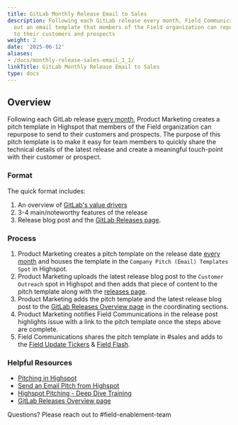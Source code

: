 ```yaml
---
title: GitLab Monthly Release Email to Sales
description: Following each GitLab release every month, Field Communications sends
  out an email template that members of the Field organization can repurpose to send
  to their customers and prospects
weight: 2
date: '2025-06-12'
aliases:
- /docs/monthly-release-sales-email_1_1/
linkTitle: GitLab Monthly Release Email to Sales
type: docs
---
```


## Overview

Following each GitLab release [every month](/handbook/marketing/blog/release-posts/), Product Marketing creates a pitch template in Highspot that members of the Field organization can repurpose to send to their customers and prospects. The purpose of this pitch template is to make it easy for team members to quickly share the technical details of the latest release and create a meaningful touch-point with their customer or prospect.

### Format

The quick format includes:

1. An overview of [GitLab's value drivers](/handbook/sales/command-of-the-message/)
1. 3-4 main/noteworthy features of the release
1. Release blog post and the [GitLab Releases page](https://about.gitlab.com/releases/).

### Process

1. Product Marketing creates a pitch template on the release date [every month](/handbook/engineering/releases/) and houses the template in the `Company Pitch (Email) Templates Spot` in Highspot.
1. Product Marketing uploads the latest release blog post to the `Customer Outreach` spot in Highspot and then adds that piece of content to the pitch template along with the [releases page](https://gitlab.highspot.com/items/64be9d6dc960ff31cd9041c6).
1. Product Marketing adds the pitch template and the latest release blog post to the [GitLab Releases Overview page](https://gitlab.highspot.com/items/624626054e2472aa8611b5bf) in the coordinating sections.
1. Product Marketing notifies Field Communications in the release post highlights issue with a link to the pitch template once the steps above are complete.
1. Field Communications shares the pitch template in #sales and adds to the [Field Update Tickers](/handbook/sales/field-communications/field-update-tickers/) & [Field Flash](/handbook/sales/field-communications/field-flash-newsletter/).

### Helpful Resources

- [Pitching in Highspot](/handbook/sales/field-communications/gitlab-highspot/#pitching--effectively-engage-buyers)
- [Send an Email Pitch from Highspot](https://help.highspot.com/hc/en-us/articles/213580306-Send-an-Email-Pitch-from-Highspot)
- [Highspot Pitching - Deep Dive Training](https://docs.google.com/document/d/1mu9itIGJPmT8onA19b36kzSTHEudUDAGQ5vSWt7ZRl0/edit#bookmark=id.oq1sf0leuadt)
- [GitLab Releases Overview page](https://gitlab.highspot.com/items/624626054e2472aa8611b5bf?lfrm=srp.0)

Questions? Please reach out to #field-enablement-team
